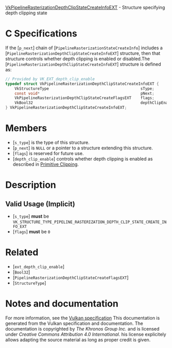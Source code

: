 [VkPipelineRasterizationDepthClipStateCreateInfoEXT](https://www.khronos.org/registry/vulkan/specs/1.3-extensions/man/html/VkPipelineRasterizationDepthClipStateCreateInfoEXT.html) - Structure specifying depth clipping state

# C Specifications
If the [`p_next`] chain of [`PipelineRasterizationStateCreateInfo`]
includes a [`PipelineRasterizationDepthClipStateCreateInfoEXT`]
structure, then that structure controls whether depth clipping is enabled or
disabled.The [`PipelineRasterizationDepthClipStateCreateInfoEXT`] structure is
defined as:
```c
// Provided by VK_EXT_depth_clip_enable
typedef struct VkPipelineRasterizationDepthClipStateCreateInfoEXT {
    VkStructureType                                        sType;
    const void*                                            pNext;
    VkPipelineRasterizationDepthClipStateCreateFlagsEXT    flags;
    VkBool32                                               depthClipEnable;
} VkPipelineRasterizationDepthClipStateCreateInfoEXT;
```

# Members
- [`s_type`] is the type of this structure.
- [`p_next`] is `NULL` or a pointer to a structure extending this structure.
- [`flags`] is reserved for future use.
- [`depth_clip_enable`] controls whether depth clipping is enabled as described in [Primitive Clipping](https://www.khronos.org/registry/vulkan/specs/1.3-extensions/html/vkspec.html#vertexpostproc-clipping).

# Description
## Valid Usage (Implicit)
-  [`s_type`] **must**  be `VK_STRUCTURE_TYPE_PIPELINE_RASTERIZATION_DEPTH_CLIP_STATE_CREATE_INFO_EXT`
-  [`flags`] **must**  be `0`

# Related
- [`ext_depth_clip_enable`]
- [`Bool32`]
- [`PipelineRasterizationDepthClipStateCreateFlagsEXT`]
- [`StructureType`]

# Notes and documentation
For more information, see the [Vulkan specification](https://www.khronos.org/registry/vulkan/specs/1.3-extensions/html/vkspec.html)
This documentation is generated from the Vulkan specification and documentation.
The documentation is copyrighted by *The Khronos Group Inc.* and is licensed under *Creative Commons Attribution 4.0 International*.
his license explicitely allows adapting the source material as long as proper credit is given.
        